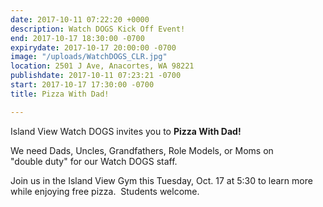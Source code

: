 ```yaml
---
date: 2017-10-11 07:22:20 +0000
description: Watch DOGS Kick Off Event!
end: 2017-10-17 18:30:00 -0700
expirydate: 2017-10-17 20:00:00 -0700
image: "/uploads/WatchDOGS_CLR.jpg"
location: 2501 J Ave, Anacortes, WA 98221
publishdate: 2017-10-11 07:23:21 -0700
start: 2017-10-17 17:30:00 -0700
title: Pizza With Dad!

---
```



Island View Watch DOGS invites you to **Pizza With Dad!**

We need Dads, Uncles, Grandfathers, Role Models, or Moms on "double duty" for our Watch DOGS staff.

Join us in the Island View Gym this Tuesday, Oct. 17 at 5:30 to learn more while enjoying free pizza. &nbsp;Students welcome.